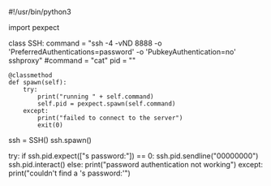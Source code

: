 #!/usr/bin/python3

import pexpect

class SSH:
    command = "ssh -4 -vND 8888 -o 'PreferredAuthentications=password' -o 'PubkeyAuthentication=no' sshproxy"
    #command = "cat"
    pid = ""

    @classmethod
    def spawn(self):
        try:
            print("running " + self.command)
            self.pid = pexpect.spawn(self.command)
        except:
            print("failed to connect to the server")
            exit(0)

ssh = SSH()
ssh.spawn()

try:
    if ssh.pid.expect(["s password:"]) == 0:
        ssh.pid.sendline("00000000")
        ssh.pid.interact()
    else:
        print("password authentication not working")
except:
    print("couldn't find a 's password:'")

